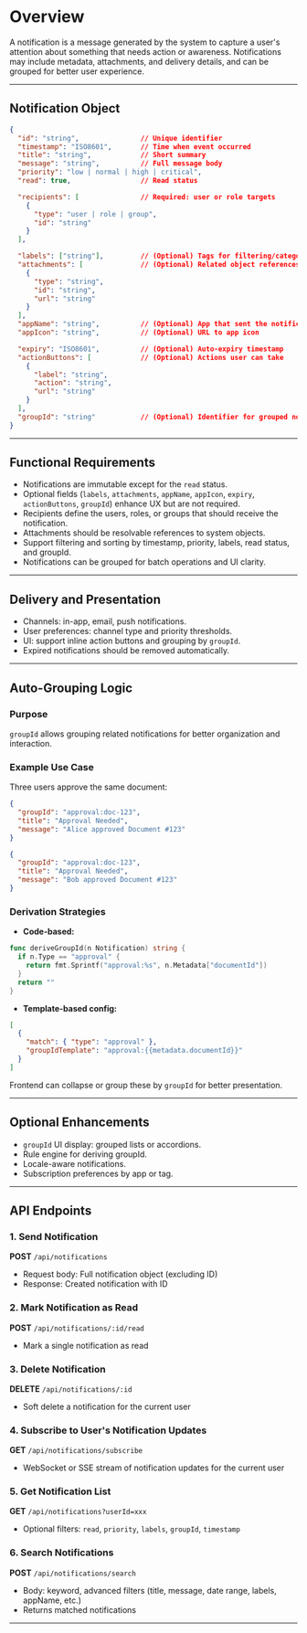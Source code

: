 # Overview

A notification is a message generated by the system to capture a user's attention about something that needs action or awareness. Notifications may include metadata, attachments, and delivery details, and can be grouped for better user experience.

---

## Notification Object

```json
{
  "id": "string",               // Unique identifier
  "timestamp": "ISO8601",       // Time when event occurred
  "title": "string",            // Short summary
  "message": "string",          // Full message body
  "priority": "low | normal | high | critical",
  "read": true,                 // Read status

  "recipients": [               // Required: user or role targets
    {
      "type": "user | role | group",
      "id": "string"
    }
  ],

  "labels": ["string"],         // (Optional) Tags for filtering/categorization
  "attachments": [              // (Optional) Related object references
    {
      "type": "string",
      "id": "string",
      "url": "string"
    }
  ],
  "appName": "string",          // (Optional) App that sent the notification
  "appIcon": "string",          // (Optional) URL to app icon

  "expiry": "ISO8601",          // (Optional) Auto-expiry timestamp
  "actionButtons": [            // (Optional) Actions user can take
    {
      "label": "string",
      "action": "string",
      "url": "string"
    }
  ],
  "groupId": "string"           // (Optional) Identifier for grouped notifications
}

```

---

## Functional Requirements

- Notifications are immutable except for the `read` status.
- Optional fields (`labels`, `attachments`, `appName`, `appIcon`, `expiry`, `actionButtons`, `groupId`) enhance UX but are not required.
- Recipients define the users, roles, or groups that should receive the notification.
- Attachments should be resolvable references to system objects.
- Support filtering and sorting by timestamp, priority, labels, read status, and groupId.
- Notifications can be grouped for batch operations and UI clarity.

---

## Delivery and Presentation

- Channels: in-app, email, push notifications.
- User preferences: channel type and priority thresholds.
- UI: support inline action buttons and grouping by `groupId`.
- Expired notifications should be removed automatically.

---

## Auto-Grouping Logic

### Purpose

`groupId` allows grouping related notifications for better organization and interaction.

### Example Use Case

Three users approve the same document:

```json
{
  "groupId": "approval:doc-123",
  "title": "Approval Needed",
  "message": "Alice approved Document #123"
}

```

```json
{
  "groupId": "approval:doc-123",
  "title": "Approval Needed",
  "message": "Bob approved Document #123"
}

```

### Derivation Strategies

- **Code-based:**

```go
func deriveGroupId(n Notification) string {
  if n.Type == "approval" {
    return fmt.Sprintf("approval:%s", n.Metadata["documentId"])
  }
  return ""
}

```

- **Template-based config:**

```json
[
  {
    "match": { "type": "approval" },
    "groupIdTemplate": "approval:{{metadata.documentId}}"
  }
]

```

Frontend can collapse or group these by `groupId` for better presentation.

---

## Optional Enhancements

- `groupId` UI display: grouped lists or accordions.
- Rule engine for deriving groupId.
- Locale-aware notifications.
- Subscription preferences by app or tag.

---

## API Endpoints

### 1. Send Notification

**POST** `/api/notifications`

- Request body: Full notification object (excluding ID)
- Response: Created notification with ID

### 2. Mark Notification as Read

**POST** `/api/notifications/:id/read`

- Mark a single notification as read

### 3. Delete Notification

**DELETE** `/api/notifications/:id`

- Soft delete a notification for the current user

### 4. Subscribe to User's Notification Updates

**GET** `/api/notifications/subscribe`

- WebSocket or SSE stream of notification updates for the current user

### 5. Get Notification List

**GET** `/api/notifications?userId=xxx`

- Optional filters: `read`, `priority`, `labels`, `groupId`, `timestamp`

### 6. Search Notifications

**POST** `/api/notifications/search`

- Body: keyword, advanced filters (title, message, date range, labels, appName, etc.)
- Returns matched notifications

---
